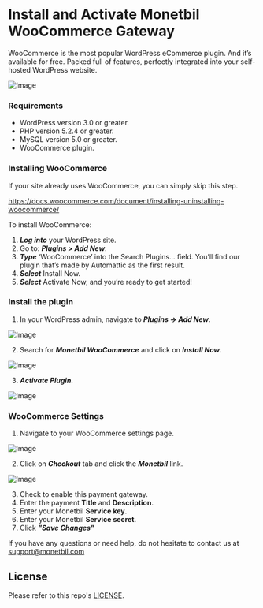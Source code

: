 # Install and Activate Monetbil WooCommerce Gateway
WooCommerce is the most popular WordPress eCommerce plugin. And it’s available for free. Packed full of features, perfectly integrated into your self-hosted WordPress website.

![Image](https://www.monetbil.com/support/wp-content/uploads/2017/04/WooCommerce-logo.png)

### Requirements

* WordPress version 3.0 or greater.
* PHP version 5.2.4 or greater.
* MySQL version 5.0 or greater.
* WooCommerce plugin.

### Installing WooCommerce
If your site already uses WooCommerce, you can simply skip this step.

https://docs.woocommerce.com/document/installing-uninstalling-woocommerce/

To install WooCommerce:

1. ***Log into*** your WordPress site.
2. Go to: ***Plugins > Add New***.
3. ***Type*** ‘WooCommerce’ into the Search Plugins… field. You’ll find our plugin that’s made by Automattic as the first result.
4. ***Select*** Install Now.
5. ***Select*** Activate Now, and you’re ready to get started!

### Install the plugin

1. In your WordPress admin, navigate to ***Plugins -> Add New***.

![Image](https://www.monetbil.com/support/wp-content/uploads/2017/04/pluginsaddnew.png)

2. Search for ***Monetbil WooCommerce*** and click on ***Install Now***.

![Image](https://www.monetbil.com/support/wp-content/uploads/2017/06/pluginsearch.png)

3. ***Activate Plugin***.

![Image](https://www.monetbil.com/support/wp-content/uploads/2017/06/pluginactivate.png)

### WooCommerce Settings

1. Navigate to your WooCommerce settings page.

![Image](https://www.monetbil.com/support/wp-content/uploads/2017/04/woocommercesettings.png)

2. Click on ***Checkout*** tab and click the ***Monetbil*** link.

![Image](https://www.monetbil.com/support/wp-content/uploads/2017/04/checkouttab.png)

3. Check to enable this payment gateway.
5. Enter the payment **Title** and **Description**.
6. Enter your Monetbil **Service key**.
7. Enter your Monetbil **Service secret**.
8. Click ***"Save Changes"***

If you have any questions or need help, do not hesitate to contact us at [support@monetbil.com](https://www.monetbil.com/contact/support/?referral=github)

## License

Please refer to this repo's [LICENSE](LICENSE).
